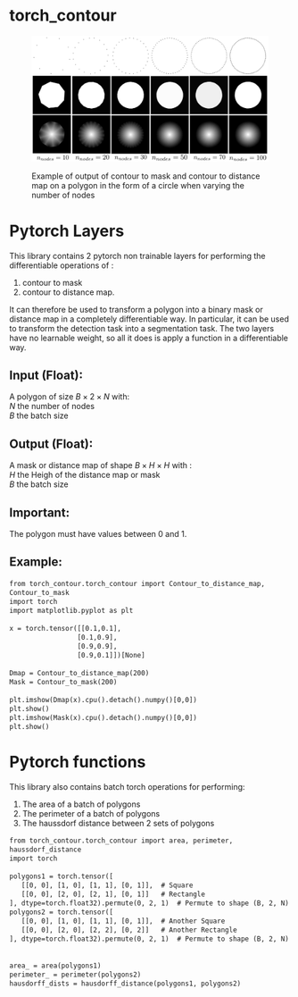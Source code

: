 # torch_contour

<figure>
<p align="center">
  <img 
  src="https://github.com/antoinehabis/torch_contour/blob/main/vary_nodes.jpg?raw=True"
  alt="Example of torch contour on a circle when varying the number of nodes"
  width="500">
  <figcaption> Example of output of contour to mask and contour to distance map  on a polygon in the form of a circle when varying the number of nodes</figcaption>
</p>
</figure>
<!-- ![](https://github.com/antoinehabis/torch_contour/blob/main/vary_nodes.jpg?raw=True) -->

# Pytorch Layers

This library contains 2 pytorch non trainable layers for performing the differentiable operations of :

1. contour to mask
2. contour to distance map. 

It can therefore be used to transform a polygon into a binary mask or distance map in a completely differentiable way.
In particular, it can be used to transform the detection task into a segmentation task.
The two layers have no learnable weight, so all it does is apply a function in a differentiable way.

## Input (Float):

A polygon of size $B \times 2 \times N$ with:\
$N$ the number of nodes\
$B$ the batch size


## Output (Float):

A mask or distance map of shape $B \times H \times H$ with :\
$H$ the Heigh of the distance map or mask\
$B$ the batch size

## Important: 

The polygon must have values between 0 and 1. 


## Example:

 ```
from torch_contour.torch_contour import Contour_to_distance_map, Contour_to_mask
import torch
import matplotlib.pyplot as plt

x = torch.tensor([[0.1,0.1],
                  [0.1,0.9],
                  [0.9,0.9],
                  [0.9,0.1]])[None]

Dmap = Contour_to_distance_map(200)
Mask = Contour_to_mask(200)

plt.imshow(Dmap(x).cpu().detach().numpy()[0,0])
plt.show()
plt.imshow(Mask(x).cpu().detach().numpy()[0,0])
plt.show()
```

# Pytorch functions

This library also contains batch torch operations for performing:

1. The area of a batch of polygons
2. The perimeter of a batch of polygons
3. The haussdorf distance between 2 sets of polygons


 ```
from torch_contour.torch_contour import area, perimeter, haussdorf_distance
import torch

polygons1 = torch.tensor([
    [[0, 0], [1, 0], [1, 1], [0, 1]],  # Square
    [[0, 0], [2, 0], [2, 1], [0, 1]]   # Rectangle
], dtype=torch.float32).permute(0, 2, 1)  # Permute to shape (B, 2, N)
polygons2 = torch.tensor([
    [[0, 0], [1, 0], [1, 1], [0, 1]],  # Another Square
    [[0, 0], [2, 0], [2, 2], [0, 2]]   # Another Rectangle
], dtype=torch.float32).permute(0, 2, 1)  # Permute to shape (B, 2, N)


area_ = area(polygons1)
perimeter_ = perimeter(polygons2)
hausdorff_dists = hausdorff_distance(polygons1, polygons2)
```






